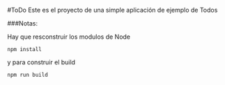 #ToDo
Este es el proyecto de una simple aplicación de ejemplo de Todos

###Notas:

Hay que resconstruir los modulos de Node
```
npm install
```
y para construir el build
```
npm run build
```
